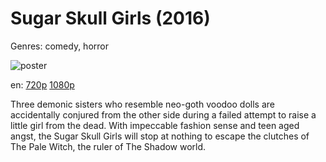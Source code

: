 # Sugar Skull Girls (2016)

Genres: comedy, horror

![poster](http://image.tmdb.org/t/p/w500/anmRMc6QHEb1ltZx3a7KWxI1cQd.jpg)

en:
  [720p](magnet:?xt=urn:btih:82DE6E625EC91E591F3D181BD203B39522BB291F&tr=udp://glotorrents.pw:6969/announce&tr=udp://tracker.opentrackr.org:1337/announce&tr=udp://torrent.gresille.org:80/announce&tr=udp://tracker.openbittorrent.com:80&tr=udp://tracker.coppersurfer.tk:6969&tr=udp://tracker.leechers-paradise.org:6969&tr=udp://p4p.arenabg.ch:1337&tr=udp://tracker.internetwarriors.net:1337)
  [1080p](magnet:?xt=urn:btih:3928BAC39FA30DBBFB82EAD9FC594204DB14ADD2&tr=udp://glotorrents.pw:6969/announce&tr=udp://tracker.opentrackr.org:1337/announce&tr=udp://torrent.gresille.org:80/announce&tr=udp://tracker.openbittorrent.com:80&tr=udp://tracker.coppersurfer.tk:6969&tr=udp://tracker.leechers-paradise.org:6969&tr=udp://p4p.arenabg.ch:1337&tr=udp://tracker.internetwarriors.net:1337)
  


Three demonic sisters who resemble neo-goth voodoo dolls are accidentally conjured from the other side during a failed attempt to raise a little girl from the dead. With impeccable fashion sense and teen aged angst, the Sugar Skull Girls will stop at nothing to escape the clutches of The Pale Witch, the ruler of The Shadow world.